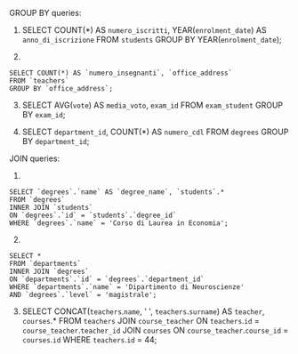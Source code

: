GROUP BY queries:

1.
    SELECT COUNT(*) AS `numero_iscritti`, YEAR(`enrolment_date`) AS `anno_di_iscrizione`
    FROM `students`
    GROUP BY YEAR(`enrolment_date`);

2.

    SELECT COUNT(*) AS `numero_insegnanti`, `office_address`
    FROM `teachers`
    GROUP BY `office_address`;

3.
    SELECT AVG(`vote`) AS `media_voto`, `exam_id`
    FROM `exam_student`
    GROUP BY `exam_id`;

4.
    SELECT `department_id`, COUNT(*) AS `numero_cdl`
    FROM `degrees`
    GROUP BY `department_id`;

JOIN queries:

1.

    SELECT `degrees`.`name` AS `degree_name`, `students`.*
    FROM `degrees`
    INNER JOIN `students`
    ON `degrees`.`id` = `students`.`degree_id`
    WHERE `degrees`.`name` = 'Corso di Laurea in Economia';

2.

    SELECT *
    FROM `departments`
    INNER JOIN `degrees`
    ON `departments`.`id` = `degrees`.`department_id`
    WHERE `departments`.`name` = 'Dipartimento di Neuroscienze'
    AND `degrees`.`level` = 'magistrale';

3. 
    SELECT CONCAT(`teachers`.`name`, ' ', `teachers`.`surname`) AS `teacher`, `courses`.*
    FROM `teachers`
    JOIN `course_teacher`
    ON `teachers`.`id` = `course_teacher`.`teacher_id`
    JOIN `courses`
    ON `course_teacher`.`course_id` = `courses`.`id`
    WHERE `teachers`.`id` = 44;